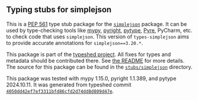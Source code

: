 ## Typing stubs for simplejson

This is a [PEP 561](https://peps.python.org/pep-0561/)
type stub package for the [`simplejson`](https://github.com/simplejson/simplejson) package.
It can be used by type-checking tools like
[mypy](https://github.com/python/mypy/),
[pyright](https://github.com/microsoft/pyright),
[pytype](https://github.com/google/pytype/),
[Pyre](https://pyre-check.org/),
PyCharm, etc. to check code that uses `simplejson`. This version of
`types-simplejson` aims to provide accurate annotations for
`simplejson==3.20.*`.

This package is part of the [typeshed project](https://github.com/python/typeshed).
All fixes for types and metadata should be contributed there.
See [the README](https://github.com/python/typeshed/blob/main/README.md)
for more details. The source for this package can be found in the
[`stubs/simplejson`](https://github.com/python/typeshed/tree/main/stubs/simplejson)
directory.

This package was tested with
mypy 1.15.0,
pyright 1.1.389,
and pytype 2024.10.11.
It was generated from typeshed commit
[`4050dd42ef7ef3311bfd86cfd2d74dd8d809d47e`](https://github.com/python/typeshed/commit/4050dd42ef7ef3311bfd86cfd2d74dd8d809d47e).